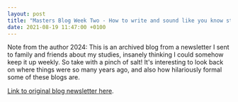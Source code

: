 ```yaml
---
layout: post
title: "Masters Blog Week Two - How to write and sound like you know stuff"
date: 2021-08-19 11:47:00 +0100
---
```


Note from the author 2024: This is an archived blog from a newsletter I sent to family and friends about my studies, insanely thinking I could somehow keep it up weekly. So take with a pinch of salt! It's interesting to look back on where things were so many years ago, and also how hilariously formal some of these blogs are.

[Link to original blog newsletter here](/_posts/archived/20210819.html).